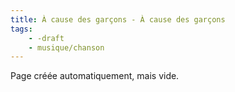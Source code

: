 ```yaml
---
title: À cause des garçons - À cause des garçons
tags:
    - -draft
    - musique/chanson
---
```


Page créée automatiquement, mais vide.
